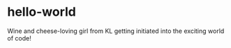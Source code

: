 # hello-world

Wine and cheese-loving girl from KL getting initiated into the exciting world of code!
